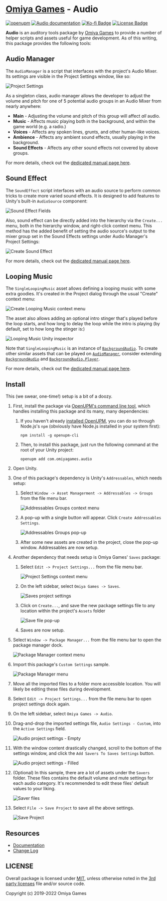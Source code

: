 # [Omiya Games](https://www.omiyagames.com/) - Audio

[![openupm](https://img.shields.io/npm/v/com.omiyagames.audio?label=openupm&registry_uri=https://package.openupm.com)](https://openupm.com/packages/com.omiyagames.audio/) [![Audio documentation](https://github.com/OmiyaGames/omiya-games-audio/workflows/Host%20DocFX%20Documentation/badge.svg)](https://omiyagames.github.io/omiya-games-audio/) [![Ko-fi Badge](https://img.shields.io/badge/donate-ko--fi-29abe0.svg?logo=ko-fi)](https://ko-fi.com/I3I51KS8F) [![License Badge](https://img.shields.io/github/license/OmiyaGames/omiya-games-audio)](/LICENSE.md)

**Audio** is an auditory tools package by [Omiya Games](https://www.omiyagames.com/) to provide a number of helper scripts and assets useful for game development.  As of this writing, this package provides the following tools:

## Audio Manager

The `AudioManager` is a script that interfaces with the project's Audio Mixer.  Its settings are visible in the Project Settings window, like so:

![Project Settings](https://omiyagames.github.io/omiya-games-audio/resources/AudioProjectSettings.png)

As a singleton class, audio manager allows the developer to adjust the volume and pitch for one of 5 potential audio groups in an Audio Mixer from nearly anywhere:
- **Main** - Adjusting the volume and pitch of this group will affect *all* audio.
- **Music** - Affects music playing both in the background, and within the game world (e.g. a radio.)
- **Voices** - Affects any spoken lines, grunts, and other human-like voices.
- **Ambience** - Affects any ambient sound effects, usually playing in the background.
- **Sound Effects** - Affects any other sound effects not covered by above groups.

For more details, check out the [dedicated manual page here](https://omiyagames.github.io/omiya-games-audio/manual/audioManager.html).

## Sound Effect

The `SoundEffect` script interfaces with an audio source to perform common tricks to create more varied sound effects.  It is designed to add features to Unity's built-in `AudioSource` component:

![Sound Effect Fields](https://omiyagames.github.io/omiya-games-audio/resources/SoundEffectFields.png)

Also, sound effect can be directly added into the hierarchy via the `Create...` menu, both in the hierarchy window, and right-click context menu.  This method has the added benefit of setting the audio source's output to the mixer group set in the Sound Effects settings under Audio Manager's Project Settings:

![Create Sound Effect](https://omiyagames.github.io/omiya-games-audio/resources/CreateSoundEffect.png)

For more details, check out the [dedicated manual page here](https://omiyagames.github.io/omiya-games-audio/manual/soundEffect.html).

## Looping Music

The `SingleLoopingMusic` asset allows defining a looping music with some extra goodies.  It's created in the Project dialog through the usual "Create" context menu:

![Create Looping Music context menu](https://omiyagames.github.io/omiya-games-audio/resources/CreateLoopingMusic.png)

The asset also allows adding an optional intro stinger that's played before the loop starts, and how long to delay the loop while the intro is playing (by default, set to how long the stinger is:)

![Looping Music Unity inspector](https://omiyagames.github.io/omiya-games-audio/resources/LoopingMusicInspector.png)

Note that `SingleLoopingMusic` is an instance of [`BackgroundAudio`](https://omiyagames.github.io/omiya-games-audio/api/OmiyaGames.Audio.BackgroundAudio.html).  To create other similar assets that can be played on [`AudioManager`](https://omiyagames.github.io/omiya-games-audio/manual/audioManager.html), consider extending [`BackgroundAudio`](https://omiyagames.github.io/omiya-games-audio/api/OmiyaGames.Audio.BackgroundAudio.html) and [`BackgroundAudio.Player`](https://omiyagames.github.io/omiya-games-audio/api/OmiyaGames.Audio.BackgroundAudio.Player.html).

For more details, check out the [dedicated manual page here](https://omiyagames.github.io/omiya-games-audio/manual/loopingMusic.html).

## Install

This (we swear, one-time!) setup is a bit of a doozy.

1. First, install the package via [OpenUPM's command line tool](https://openupm.com/), which handles installing this package and its many, many dependencies:
    1. If you haven't already [installed OpenUPM](https://openupm.com/docs/getting-started.html#installing-openupm-cli), you can do so through Node.js's `npm` (obviously have Node.js installed in your system first):
        ```
        npm install -g openupm-cli
        ```
    2. Then, to install this package, just run the following command at the root of your Unity project:
        ```
        openupm add com.omiyagames.audio
        ```
2. Open Unity.
3. One of this package's dependency is Unity's `Addressables`, which needs setup:
    1. Select `Window -> Asset Managerment -> Addressables -> Groups` from the file menu bar.
        
        ![Addressables Groups context menu](https://omiyagames.github.io/omiya-games-audio/resources/AddressablesGroupsContextMenu.png)
    2. A pop-up with a single button will appear. Click `Create Addressables Settings`.
        
        ![Addressables Groups pop-up](https://omiyagames.github.io/omiya-games-audio/resources/AddressablesGroupsPopUp.png)
    3. After some new assets are created in the project, close the pop-up window. Addressables are now setup.
4. Another dependency that needs setup is Omiya Games' `Saves` package:
    1. Select `Edit -> Project Settings...` from the file menu bar.
        
        ![Project Settings context menu](https://omiyagames.github.io/omiya-games-audio/resources/ProjectSettingsContextMenu.png)
    2. On the left sidebar, select `Omiya Games -> Saves`.
        
        ![Saves project settings](https://omiyagames.github.io/omiya-games-audio/resources/SavesProjectSettings.png)
    3. Click on `Create...`, and save the new package settings file to any location within the project's `Assets` folder
        
        ![Save file pop-up](https://omiyagames.github.io/omiya-games-audio/resources/SaveFilePopUp.png)
    3. Saves are now setup.
5. Select `Window -> Package Manager...` from the file menu bar to open the package manager dock.
    
    ![Package Manager context menu](https://omiyagames.github.io/omiya-games-audio/resources/PackageManagerContextMenu.png)
6. Import this package's `Custom Settings` sample.
    
    ![Package Manager menu](https://omiyagames.github.io/omiya-games-audio/resources/PackageManagerMenu.png)
7. Move all the imported files to a folder more accessible location.  You will likely be editing these files during development.
8. Select `Edit -> Project Settings...` from the file menu bar to open project settings dock again.
9. On the left sidebar, select `Omiya Games -> Audio`.
10. Drag-and-drop the imported settings file, `Audio Settings - Custom`, into the `Active Settings` field.
    
    ![Audio project settings - Empty](https://omiyagames.github.io/omiya-games-audio/resources/AudioProjectSettingsEmpty.png)
11. With the window content drastically changed, scroll to the bottom of the settings window, and click the `Add Savers To Saves Settings` button.
    
    ![Audio project settings - Filled](https://omiyagames.github.io/omiya-games-audio/resources/AudioProjectSettingsFilled.png)
12. (Optional) In this sample, there are a lot of assets under the `Savers` folder.  These files contains the default volume and mute settings for each audio category.  It's recommended to edit these files' default values to your liking.
    
    ![Saver files](https://omiyagames.github.io/omiya-games-audio/resources/SaverFiles.png)
13. Select `File -> Save Project` to save all the above settings.
    
    ![Save Project](https://omiyagames.github.io/omiya-games-audio/resources/SaveProject.png)

## Resources

- [Documentation](https://omiyagames.github.io/omiya-games-audio/)
- [Change Log](/CHANGELOG.md)

## LICENSE

Overall package is licensed under [MIT](/LICENSE.md), unless otherwise noted in the [3rd party licenses](/THIRD%20PARTY%20NOTICES.md) file and/or source code.

Copyright (c) 2019-2022 Omiya Games
